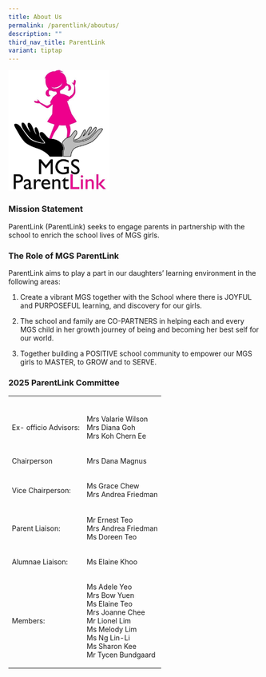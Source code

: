 ```yaml
---
title: About Us
permalink: /parentlink/aboutus/
description: ""
third_nav_title: ParentLink
variant: tiptap
---
```

<div class="isomer-image-wrapper">
<img style="width:40%" height="auto" width="100%" src="/images/Common/logo-MGSPL.jpg">
</div>
<h3>Mission Statement</h3>
<p>ParentLink (ParentLink) seeks to engage parents in partnership with the
school to enrich the school lives of MGS girls.</p>
<h3>The Role of MGS ParentLink</h3>
<p>ParentLink aims to play a part in our daughters’ learning environment
in the following areas:</p>
<ol data-tight="true" class="tight">
<li>
<p>Create a vibrant MGS together with the School where there is JOYFUL and
PURPOSEFUL learning, and discovery for our girls.</p>
</li>
<li>
<p>The school and family are CO-PARTNERS in helping each and every MGS child
in her growth journey of being and becoming her best self for our world.</p>
</li>
<li>
<p>Together building a POSITIVE school community to empower our MGS girls
to MASTER, to GROW and to SERVE.</p>
</li>
</ol>
<h3>2025 ParentLink Committee</h3>
<table style="minWidth: 50px">
<colgroup>
<col>
<col>
</colgroup>
<tbody>
<tr>
<th rowspan="1" colspan="1">
<p></p>
</th>
<th rowspan="1" colspan="1">
<p></p>
</th>
</tr>
<tr>
<td rowspan="1" colspan="1">
<p>Ex- officio Advisors:</p>
</td>
<td rowspan="1" colspan="1">
<p>Mrs Valarie Wilson
<br>Mrs Diana Goh
<br>Mrs Koh Chern Ee</p>
</td>
</tr>
<tr>
<td rowspan="1" colspan="1">
<p>Chairperson</p>
</td>
<td rowspan="1" colspan="1">
<p>Mrs Dana Magnus</p>
</td>
</tr>
<tr>
<td rowspan="1" colspan="1">
<p>Vice Chairperson:</p>
</td>
<td rowspan="1" colspan="1">
<p>Ms Grace Chew
<br>Mrs Andrea Friedman</p>
</td>
</tr>
<tr>
<td rowspan="1" colspan="1">
<p>Parent Liaison:</p>
</td>
<td rowspan="1" colspan="1">
<p>Mr Ernest Teo
<br>Mrs Andrea Friedman
<br>Ms Doreen Teo</p>
</td>
</tr>
<tr>
<td rowspan="1" colspan="1">
<p>Alumnae Liaison:</p>
</td>
<td rowspan="1" colspan="1">
<p>Ms Elaine Khoo</p>
</td>
</tr>
<tr>
<td rowspan="1" colspan="1">
<p>Members:</p>
</td>
<td rowspan="1" colspan="1">
<p>Ms Adele Yeo
<br>Mrs Bow Yuen
<br>Ms Elaine Teo
<br>Mrs Joanne Chee
<br>Mr Lionel Lim
<br>Ms Melody Lim
<br>Ms Ng Lin-Li
<br>Ms Sharon Kee
<br>Mr Tycen Bundgaard</p>
</td>
</tr>
</tbody>
</table>
<p></p>